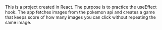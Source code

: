This is a project created in React. The purpose is to practice the useEffect hook. The app fetches images from the pokemon api and creates a game that keeps score of how many images you can click without repeating the same image.
